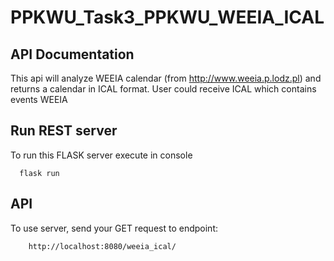 # PPKWU_Task3_PPKWU_WEEIA_ICAL

## API Documentation

This api will analyze WEEIA calendar (from http://www.weeia.p.lodz.pl) and returns a calendar
in ICAL format.
User could receive ICAL which contains events WEEIA

## Run REST server
To run this FLASK server execute in console
```
  flask run
  ```

## API
To use server, send your GET request to endpoint:
```
    http://localhost:8080/weeia_ical/
```
